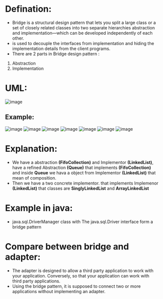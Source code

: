 # Defination:
- Bridge is a structural design pattern that lets you split a large class or a set of closely related classes into two separate hierarchies abstraction and implementation—which can be developed independently of each other.
- is used to decouple the interfaces from implementation and hiding the implementation details from the client programs.
- There are 2 parts in Bridge design pattern : 
1. Abstraction
2. Implementation

# UML:
![image](https://github.com/NourhanSaeed707/Design-pattern/assets/64387352/78057544-3989-4175-bf2e-dcc899bb8933)
## Example:
![image](https://github.com/NourhanSaeed707/Design-pattern/assets/64387352/c07745dc-ff47-43bb-a704-f83a9fff5d17)
![image](https://github.com/NourhanSaeed707/Design-pattern/assets/64387352/f6e55358-dd9c-4261-aa2a-0cf005bb9077)
![image](https://github.com/NourhanSaeed707/Design-pattern/assets/64387352/63971d7f-877c-45a3-a640-f50f19b7dd1d)
![image](https://github.com/NourhanSaeed707/Design-pattern/assets/64387352/9713f7f0-a5d4-4f37-80df-8252f9bf243d)
![image](https://github.com/NourhanSaeed707/Design-pattern/assets/64387352/be39ac67-a56a-458e-8d75-022cf9b586c6)
![image](https://github.com/NourhanSaeed707/Design-pattern/assets/64387352/02ad9cac-7ff9-458b-a3ed-0eda4e1a77fb)
![image](https://github.com/NourhanSaeed707/Design-pattern/assets/64387352/9dd233ea-b4b9-4f45-b9ed-19724a722064)

# Explanation:
- We have a abstraction **(FifoCollection)** and Implementor **(LinkedList)**,  have a refined Abstraction **(Queue)** that implements **(FifoCollection)** and inside **Queue** we hava a object from Implementor **(LinkedList)** that mean of composition.
- Then we have a two concrete implementor. that implements Implemenor **(LinkedList)** that classes are **SinglyLinkedList** and **ArrayLinkedList**

# Example in java:
- java.sql.DriverManager class with The java.sql.Driver interface form a bridge pattern

# Compare between bridge and adapter:
- The adapter is designed to allow a third party application to work with your application. Conversely, so that your application can work with third party applications.
- Using the bridge pattern, it is supposed to connect two or more applications without implementing an adapter.
